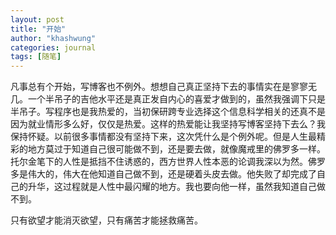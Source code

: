 ```yaml
---
layout: post
title: "开始"
author: "khashwung"
categories: journal
tags: [随笔]
---
```


凡事总有个开始，写博客也不例外。想想自己真正坚持下去的事情实在是寥寥无几。一个半吊子的吉他水平还是真正发自内心的喜爱才做到的，虽然我强调下只是半吊子。写程序也是我热爱的，当初保研跨专业选择这个信息科学相关的还真不是因为就业情形多么好，仅仅是热爱。这样的热爱能让我坚持写博客坚持下去么？我保持怀疑。以前很多事情都没有坚持下来，这次凭什么是个例外呢。但是人生最精彩的地方莫过于知道自己很可能做不到，还是要去做，就像魔戒里的佛罗多一样。托尔金笔下的人性是抵挡不住诱惑的，西方世界人性本恶的论调我深以为然。佛罗多是伟大的，伟大在他知道自己做不到，还是硬着头皮去做。他失败了却完成了自己的升华，这过程就是人性中最闪耀的地方。我也要向他一样，虽然我知道自己做不到。

只有欲望才能消灭欲望，只有痛苦才能拯救痛苦。